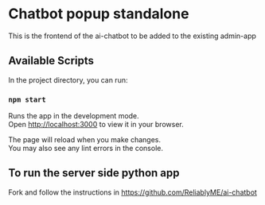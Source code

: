 # Chatbot popup standalone

This is the frontend of the ai-chatbot to be added to the existing admin-app

## Available Scripts

In the project directory, you can run:

### `npm start`

Runs the app in the development mode.\
Open [http://localhost:3000](http://localhost:3000) to view it in your browser.

The page will reload when you make changes.\
You may also see any lint errors in the console.

## To run the server side python app
Fork and follow the instructions in https://github.com/ReliablyME/ai-chatbot
